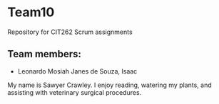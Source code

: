 # Team10
Repository for CIT262 Scrum assignments

## Team members:

* Leonardo Mosiah Janes de Souza, Isaac

My name is Sawyer Crawley. I enjoy reading, watering my plants, and assisting with veterinary surgical procedures. 
